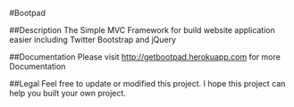 #Bootpad

##Description
The Simple MVC Framework for build website application easier
including Twitter Bootstrap and jQuery

##Documentation
Please visit http://getbootpad.herokuapp.com for more Documentation

##Legal
Feel free to update or modified this project. I hope this project can help you built your own project.
